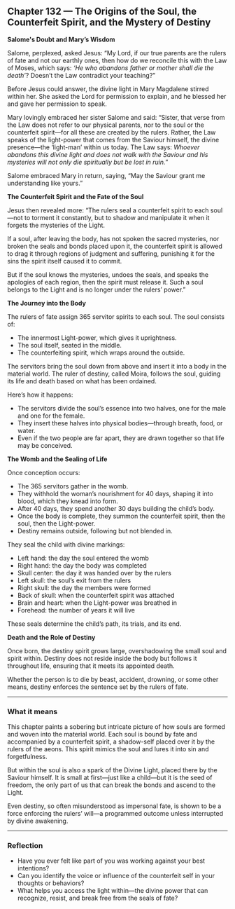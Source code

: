 ## Chapter 132 — The Origins of the Soul, the Counterfeit Spirit, and the Mystery of Destiny

**Salome's Doubt and Mary’s Wisdom**

Salome, perplexed, asked Jesus: “My Lord, if our true parents are the rulers of fate and not our earthly ones, then how do we reconcile this with the Law of Moses, which says: *‘He who abandons father or mother shall die the death’*? Doesn’t the Law contradict your teaching?”

Before Jesus could answer, the divine light in Mary Magdalene stirred within her. She asked the Lord for permission to explain, and he blessed her and gave her permission to speak.

Mary lovingly embraced her sister Salome and said: “Sister, that verse from the Law does not refer to our physical parents, nor to the soul or the counterfeit spirit—for all these are created by the rulers. Rather, the Law speaks of the light-power that comes from the Saviour himself, the divine presence—the ‘light-man’ within us today. The Law says: *Whoever abandons this divine light and does not walk with the Saviour and his mysteries will not only die spiritually but be lost in ruin.*”

Salome embraced Mary in return, saying, “May the Saviour grant me understanding like yours.”

**The Counterfeit Spirit and the Fate of the Soul**

Jesus then revealed more: “The rulers seal a counterfeit spirit to each soul—not to torment it constantly, but to shadow and manipulate it when it forgets the mysteries of the Light.

If a soul, after leaving the body, has not spoken the sacred mysteries, nor broken the seals and bonds placed upon it, the counterfeit spirit is allowed to drag it through regions of judgment and suffering, punishing it for the sins the spirit itself caused it to commit.

But if the soul knows the mysteries, undoes the seals, and speaks the apologies of each region, then the spirit must release it. Such a soul belongs to the Light and is no longer under the rulers’ power.”

**The Journey into the Body**

The rulers of fate assign 365 servitor spirits to each soul. The soul consists of:

- The innermost Light-power, which gives it uprightness.
- The soul itself, seated in the middle.
- The counterfeiting spirit, which wraps around the outside.

The servitors bring the soul down from above and insert it into a body in the material world. The ruler of destiny, called Moira, follows the soul, guiding its life and death based on what has been ordained.

Here’s how it happens:

- The servitors divide the soul’s essence into two halves, one for the male and one for the female.
- They insert these halves into physical bodies—through breath, food, or water.
- Even if the two people are far apart, they are drawn together so that life may be conceived.

**The Womb and the Sealing of Life**

Once conception occurs:

- The 365 servitors gather in the womb.
- They withhold the woman’s nourishment for 40 days, shaping it into blood, which they knead into form.
- After 40 days, they spend another 30 days building the child’s body.
- Once the body is complete, they summon the counterfeit spirit, then the soul, then the Light-power.
- Destiny remains outside, following but not blended in.

They seal the child with divine markings:

- Left hand: the day the soul entered the womb
- Right hand: the day the body was completed
- Skull center: the day it was handed over by the rulers
- Left skull: the soul’s exit from the rulers
- Right skull: the day the members were formed
- Back of skull: when the counterfeit spirit was attached
- Brain and heart: when the Light-power was breathed in
- Forehead: the number of years it will live

These seals determine the child’s path, its trials, and its end.

**Death and the Role of Destiny**

Once born, the destiny spirit grows large, overshadowing the small soul and spirit within. Destiny does not reside inside the body but follows it throughout life, ensuring that it meets its appointed death.

Whether the person is to die by beast, accident, drowning, or some other means, destiny enforces the sentence set by the rulers of fate.

---

### What it means

This chapter paints a sobering but intricate picture of how souls are formed and woven into the material world. Each soul is bound by fate and accompanied by a counterfeit spirit, a shadow-self placed over it by the rulers of the aeons. This spirit mimics the soul and lures it into sin and forgetfulness.

But within the soul is also a spark of the Divine Light, placed there by the Saviour himself. It is small at first—just like a child—but it is the seed of freedom, the only part of us that can break the bonds and ascend to the Light.

Even destiny, so often misunderstood as impersonal fate, is shown to be a force enforcing the rulers’ will—a programmed outcome unless interrupted by divine awakening.

---

### Reflection

- Have you ever felt like part of you was working against your best intentions?
- Can you identify the voice or influence of the counterfeit self in your thoughts or behaviors?
- What helps you access the light within—the divine power that can recognize, resist, and break free from the seals of fate?
